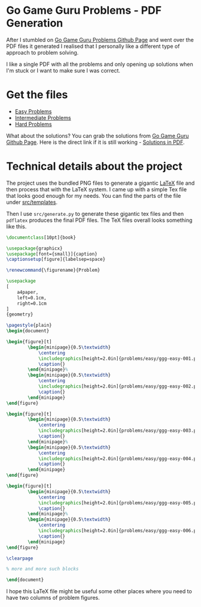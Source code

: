 Go Game Guru Problems - PDF Generation
=======================================

After I stumbled on [Go Game Guru Problems Github Page](https://github.com/gogameguru/go-problems) and went over the PDF
files it generated I realised that I personally like a different type of approach to problem solving.

I like a single PDF with all the problems and only opening up solutions when I'm stuck or I want to make sure I was correct.

Get the files
=====================

* [Easy Problems](https://github.com/toomasr/ggg-problems-latex/raw/master/releases/easy-problems.pdf)
* [Intermediate Problems](https://github.com/toomasr/ggg-problems-latex/raw/master/releases/intermediate-problems.pdf)
* [Hard Problems](https://github.com/toomasr/ggg-problems-latex/raw/master/releases/hard-problems.pdf)

What about the solutions? You can grab the solutions from [Go Game Guru Github Page](https://github.com/gogameguru/go-problems). Here is
the direct link if it is still working - [Solutions in PDF](https://gogameguru.com/i/go-problems/download/weekly-go-problems-pdf.zip).

Technical details about the project
=====================

The project uses the bundled PNG files to generate a gigantic [LaTeX](https://www.latex-project.org/) file and then process that with
the LaTeX system. I came up with a simple Tex file that looks good enough for my needs. You can find the parts of the file under 
[src/templates](https://github.com/toomasr/ggg-problems-latex/tree/master/src/templates).

Then I use `src/generate.py` to generate these gigantic tex files and then `pdflatex` produces the final PDF files. The TeX files overall looks something like this.

```latex
\documentclass[10pt]{book}

\usepackage{graphicx}
\usepackage[font={small}]{caption}
\captionsetup[figure]{labelsep=space}

\renewcommand{\figurename}{Problem}

\usepackage
[
    a4paper,
    left=0.1cm,
    right=0.1cm
]
{geometry}

\pagestyle{plain}
\begin{document}

\begin{figure}[t]
        \begin{minipage}{0.5\textwidth}
            \centering
            \includegraphics[height=2.0in]{problems/easy/ggg-easy-001.png}
            \caption{}
        \end{minipage}%
        \begin{minipage}{0.5\textwidth}
            \centering
            \includegraphics[height=2.0in]{problems/easy/ggg-easy-002.png}
            \caption{}
        \end{minipage}
\end{figure}

\begin{figure}[t]
        \begin{minipage}{0.5\textwidth}
            \centering
            \includegraphics[height=2.0in]{problems/easy/ggg-easy-003.png}
            \caption{}
        \end{minipage}%
        \begin{minipage}{0.5\textwidth}
            \centering
            \includegraphics[height=2.0in]{problems/easy/ggg-easy-004.png}
            \caption{}
        \end{minipage}
\end{figure}

\begin{figure}[t]
        \begin{minipage}{0.5\textwidth}
            \centering
            \includegraphics[height=2.0in]{problems/easy/ggg-easy-005.png}
            \caption{}
        \end{minipage}%
        \begin{minipage}{0.5\textwidth}
            \centering
            \includegraphics[height=2.0in]{problems/easy/ggg-easy-006.png}
            \caption{}
        \end{minipage}
\end{figure}

\clearpage

% more and more such blocks

\end{document}
```

I hope this LaTeX file might be useful some other places where you need to have two columns of problem figures.

